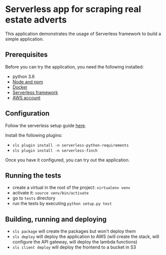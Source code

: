 # Serverless app for scraping real estate adverts

This application demonstrates the usage of Serverless framework to build a simple application.

## Prerequisites

Before you can try the application, you need the following installed:
- python 3.6
- [Node and npm](https://nodejs.org/en/)
- [Docker](https://www.docker.com/community-edition)
- [Serverless framework](https://serverless.com/framework/)
- [AWS account](https://aws.amazon.com/free/)

## Configuration

Follow the serverless setup guide [here](https://serverless.com/framework/docs/providers/aws/guide/quick-start#pre-requisites).

Install the following plugins:
- `sls plugin install -n serverless-python-requirements`
- `sls plugin install -n serverless-finch`

Once you have it configured, you can try out the application.

## Running the tests

- create a virtual in the root of the project: `virtualenv venv`
- activate it: `source venv/bin/activate`
- go to `tests` directory
- run the tests by executing `python setup.py test`

## Building, running and deploying

- `sls package` will create the packages but won't deploy them
- `sls deploy` will deploy the application to AWS (will create the stack, will configure the API gateway, will deploy the lambda functions)
- `sls client deploy` will deploy the frontend to a bucket in S3



 